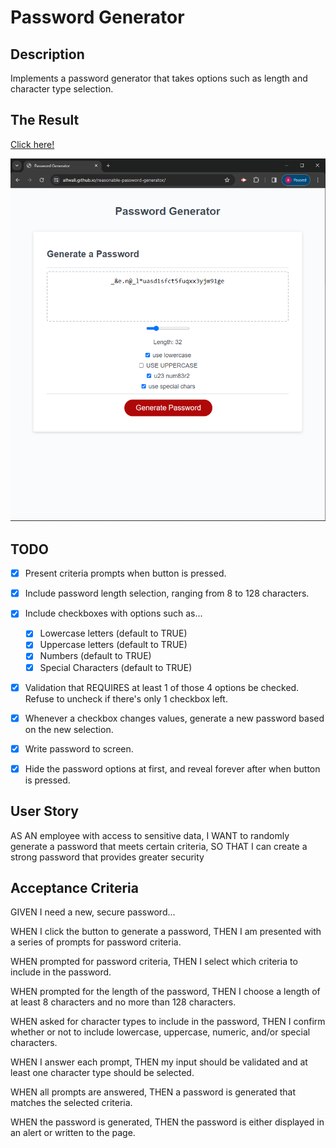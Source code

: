 # Password Generator 

## Description
Implements a password generator that takes options such as length and character type selection.

## The Result
[Click here!](https://alfwall.github.io/reasonable-password-generator/)

![Screenshot of the password generator in action.](./deployed-password-gen-screenshot.png)


## TODO
- [x] Present criteria prompts when button is pressed.
- [x] Include password length selection, ranging from 8 to 128 characters.
- [x] Include checkboxes with options such as...
    - [x] Lowercase letters (default to TRUE)
    - [x] Uppercase letters (default to TRUE)
    - [x] Numbers (default to TRUE)
    - [x] Special Characters (default to TRUE)
- [x] Validation that REQUIRES at least 1 of those 4 options be checked. Refuse to uncheck if there's only 1 checkbox left.
- [x] Whenever a checkbox changes values, generate a new password based on the new selection.
- [x] Write password to screen.
- [x] Hide the password options at first, and reveal forever after when button is pressed.



## User Story
AS AN employee with access to sensitive data,
I WANT to randomly generate a password that meets certain criteria,
SO THAT I can create a strong password that provides greater security

## Acceptance Criteria
GIVEN I need a new, secure password...

WHEN I click the button to generate a password,
THEN I am presented with a series of prompts for password criteria.

WHEN prompted for password criteria,
THEN I select which criteria to include in the password.

WHEN prompted for the length of the password,
THEN I choose a length of at least 8 characters and no more than 128 characters.

WHEN asked for character types to include in the password,
THEN I confirm whether or not to include lowercase, uppercase, numeric, and/or special characters.

WHEN I answer each prompt,
THEN my input should be validated and at least one character type should be selected.

WHEN all prompts are answered,
THEN a password is generated that matches the selected criteria.

WHEN the password is generated,
THEN the password is either displayed in an alert or written to the page.